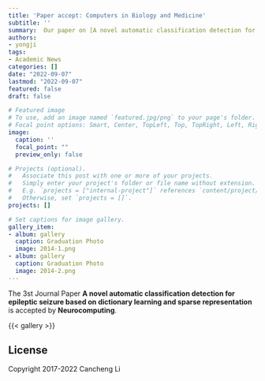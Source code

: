 ```yaml
---
title: 'Paper accept: Computers in Biology and Medicine'
subtitle: ''
summary:  Our paper on [A novel automatic classification detection for epileptic seizure based on dictionary learning and sparse representation](https://www.sciencedirect.com/science/article/abs/pii/S0925231219317114) got accepted to Neurocomputing
authors:
- yongji
tags:
- Academic News
categories: []
date: "2022-09-07"
lastmod: "2022-09-07"
featured: false
draft: false

# Featured image
# To use, add an image named `featured.jpg/png` to your page's folder.
# Focal point options: Smart, Center, TopLeft, Top, TopRight, Left, Right, BottomLeft, Bottom, BottomRight
image:
  caption: ''
  focal_point: ""
  preview_only: false

# Projects (optional).
#   Associate this post with one or more of your projects.
#   Simply enter your project's folder or file name without extension.
#   E.g. `projects = ["internal-project"]` references `content/project/deep-learning/index.md`.
#   Otherwise, set `projects = []`.
projects: []

# Set captions for image gallery.
gallery_item:
- album: gallery
  caption: Graduation Photo
  image: 2014-1.png
- album: gallery
  caption: Graduation Photo
  image: 2014-2.png
---
```


The 3st Journal Paper **A novel automatic classification detection for epileptic seizure based on dictionary learning and sparse representation** is accepted by **Neurocomputing**. 

{{< gallery >}}

## License

Copyright 2017-2022 Cancheng Li

